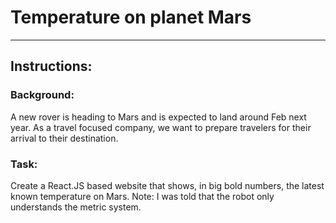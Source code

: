 # Temperature on planet Mars



---

## Instructions:
### Background:

A new rover is heading to Mars and is expected to land around Feb next year. As a travel focused company, we want to prepare travelers for their arrival to their destination.


### Task:

Create a React.JS based website that shows, in big bold numbers, the latest known temperature on Mars. Note: I was told that the robot only understands the metric system.
